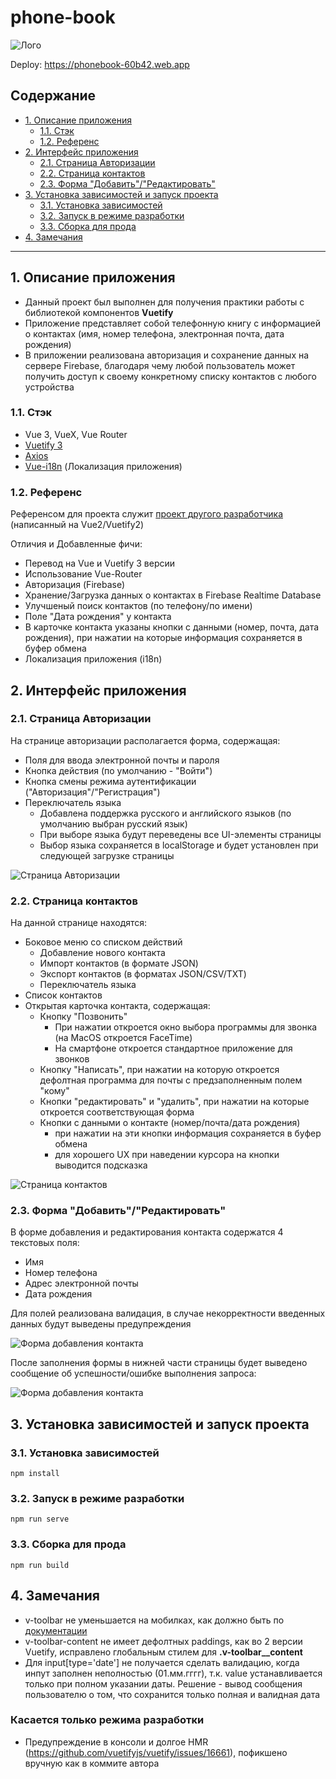 # phone-book

![Лого](assets/logo.png)

Deploy: https://phonebook-60b42.web.app

## Содержание

-   [1. Описание приложения](#1-описание)
    -   [1.1. Стэк](#11-стэк)
    -   [1.2. Референс](#12-референс)
-   [2. Интерфейс приложения](#2-интерфейс-приложения)
    -   [2.1. Страница Авторизации](#21-страница-авторизации)
    -   [2.2. Страница контактов](#22-страница-контактов)
    -   [2.3. Форма "Добавить"/"Редактировать"](#23-форма-добавитьредактировать)
-   [3. Установка зависимостей и запуск проекта](#3-установка-зависимостей-и-запуск-проекта)
    -   [3.1. Установка зависимостей](#31-установка-зависимостей)
    -   [3.2. Запуск в режиме разработки](#32-запуск-в-режиме-разработки)
    -   [3.3. Сборка для прода](#33-сборка-для-прода)
-   [4. Замечания](#4-замечания)

---

## 1. Описание приложения

-   Данный проект был выполнен для получения практики работы с библиотекой компонентов **Vuetify**
-   Приложение представляет собой телефонную книгу с информацией о контактах (имя, номер телефона, электронная почта, дата рождения)
-   В приложении реализована авторизация и сохранение данных на сервере Firebase, благодаря чему любой пользователь может получить доступ к своему конкретному списку контактов с любого устройства

### 1.1. Стэк

-   Vue 3, VueX, Vue Router
-   [Vuetify 3](https://github.com/vuetifyjs/vuetify)
-   [Axios](https://github.com/axios/axios)
-   [Vue-i18n](https://github.com/intlify/vue-i18n-next) (Локализация приложения)

### 1.2. Референс

Референсом для проекта служит [проект другого разработчика](https://github.com/jhasuev/phonebook-vue/) (написанный на Vue2/Vuetify2)

Отличия и Добавленные фичи:

-   Перевод на Vue и Vuetify 3 версии
-   Использование Vue-Router
-   Авторизация (Firebase)
-   Хранение/Загрузка данных о контактах в Firebase Realtime Database
-   Улучшеный поиск контактов (по телефону/по имени)
-   Поле "Дата рождения" у контакта
-   В карточке контакта указаны кнопки с данными (номер, почта, дата рождения), при нажатии на которые информация сохраняется в буфер обмена
-   Локализация приложения (i18n)

## 2. Интерфейс приложения

### 2.1. Страница Авторизации

На странице авторизации располагается форма, содержащая:

-   Поля для ввода электронной почты и пароля
-   Кнопка действия (по умолчанию - "Войти")
-   Кнопка смены режима аутентификации ("Авторизация"/"Регистрация")
-   Переключатель языка
    -   Добавлена поддержка русского и английского языков (по умолчанию выбран русский язык)
    -   При выборе языка будут переведены все UI-элементы страницы
    -   Выбор языка сохраняется в localStorage и будет установлен при следующей загрузке страницы

![Страница Авторизации](assets/auth.png)

### 2.2. Страница контактов

На данной странице находятся:

-   Боковое меню со списком действий
    -   Добавление нового контакта
    -   Импорт контактов (в формате JSON)
    -   Экспорт контактов (в форматах JSON/CSV/TXT)
    -   Переключатель языка
-   Список контактов
-   Открытая карточка контакта, содержащая:
    -   Кнопку "Позвонить"
        -   При нажатии откроется окно выбора программы для звонка (на MacOS откроется FaceTime)
        -   На смартфоне откроется стандартное приложение для звонков
    -   Кнопку "Написать", при нажатии на которую откроется дефолтная программа для почты с предзаполненным полем "кому"
    -   Кнопки "редактировать" и "удалить", при нажатии на которые откроется соответствующая форма
    -   Кнопки с данными о контакте (номер/почта/дата рождения)
        -   при нажатии на эти кнопки информация сохраняется в буфер обмена
        -   для хорошего UX при наведении курсора на кнопки выводится подсказка

<!-- TODO: add github link: https://github.com/alexandertopskiy/phone-book -->

![Страница контактов](assets/menu-list.png)

### 2.3. Форма "Добавить"/"Редактировать"

В форме добавления и редактирования контакта содержатся 4 текстовых поля:

-   Имя
-   Номер телефона
-   Адрес электронной почты
-   Дата рождения

Для полей реализована валидация, в случае некорректности введенных данных будут выведены предупреждения

![Форма добавления контакта](assets/add-form.png)

После заполнения формы в нижней части страницы будет выведено сообщение об успешности/ошибке выполнения запроса:

![Форма добавления контакта](assets/snackbar.png)

## 3. Установка зависимостей и запуск проекта

### 3.1. Установка зависимостей

```
npm install
```

### 3.2. Запуск в режиме разработки

```
npm run serve
```

### 3.3. Сборка для прода

```
npm run build
```

## 4. Замечания

-   v-toolbar не уменьшается на мобилках, как должно быть по [документации](https://vuetifyjs.com/en/components/toolbars/#usage)
-   v-toolbar-content не имеет дефолтных paddings, как во 2 версии Vuetify, исправлено глобальным стилем для **.v-toolbar\_\_content**
-   Для input[type='date'] не получается сделать валидацию, когда инпут заполнен неполностью (01.мм.гггг), т.к. value устанавливается только при полном указании даты. Решение - вывод сообщения пользователю о том, что сохранится только полная и валидная дата

### **Касается только режима разработки**

-   Предупреждение в консоли и долгое HMR (https://github.com/vuetifyjs/vuetify/issues/16661), пофикшено вручную как в коммите автора
